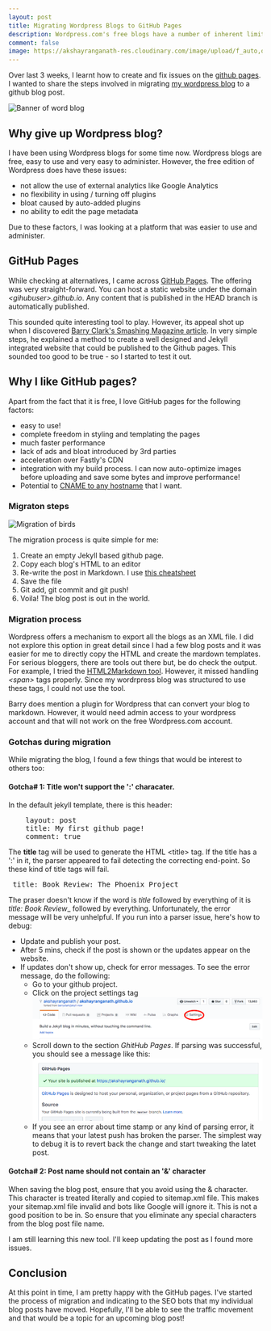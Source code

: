 ```yaml
---
layout: post
title: Migrating Wordpress Blogs to GitHub Pages
description: Wordpress.com's free blogs have a number of inherent limitations. Moving to Ghithub pages provides ability to overcome these limitations and make the blogs faster and more effective. Here's my experience with this process.
comment: false
image: https://akshayranganath-res.cloudinary.com/image/upload/f_auto,q_auto/blog/blog_banner.jpg
---
```

Over last 3 weeks, I learnt how to create and fix issues on the [github pages](https://pages.github.com/). I wanted to share the steps involved in migrating [my wordpress blog](https://akshayrangananth.wordpress.com/) to a github blog post. 

![Banner of word blog](https://akshayranganath-res.cloudinary.com/image/upload/f_auto,q_auto/blog/blog_banner.jpg)

## Why give up Wordpress blog?
I have been using Wordpress blogs for some time now. Wordpress blogs are free, easy to use and very easy to administer. However, the free edition of Wordpress does have these issues:

* not allow the use of external analytics like Google Analytics
* no flexibility in using / turning off plugins
* bloat caused by auto-added plugins
* no ability to edit the page metadata

Due to these factors, I was looking at a platform that was easier to use and administer.


## GitHub Pages
While checking at alternatives, I came across [GitHub Pages](https://pages.github.com/). The offering was very straight-forward. You can host a static website under the domain *&lt;gihubuser&gt;.github.io*. Any content that is published in the HEAD branch is automatically published.

This sounded quite interesting tool to play. However, its appeal shot up when I discovered [Barry Clark's Smashing Magazine article](https://www.smashingmagazine.com/2014/08/build-blog-jekyll-github-pages/). In very simple steps, he explained a method to create a well designed and Jekyll integrated website that could be published to the Github pages. This sounded too good to be true - so I started to test it out.

## Why I like GitHub pages?
Apart from the fact that it is free, I love GitHub pages for the following factors:

* easy to use!
* complete freedom in styling and templating the pages
* much faster performance
* lack of ads and bloat introduced by 3rd parties
* acceleration over Fastly's CDN
* integration with my build process. I can now auto-optimize images before uploading and save some bytes and improve performance!
* Potential to [CNAME to any hostname](https://help.github.com/articles/quick-start-setting-up-a-custom-domain/) that I want.

### Migraton steps
![Migration of birds](https://akshayranganath-res.cloudinary.com/image/upload/f_auto,q_auto/blog/migration.jpg)

The migration process is quite simple for me:

1. Create an empty Jekyll based github page.
2. Copy each blog's HTML to an editor
3. Re-write the post in Markdown. I use [this cheatsheet](https://github.com/adam-p/markdown-here/wiki/Markdown-Cheatsheet)
4. Save the file
5. Git add, git commit and git push! 
6. Voila! The blog post is out in the world.


### Migration process
Wordpress offers a mechanism to export all the blogs as an XML file. I did not explore this option in great detail since I had a few blog posts and it was easier for me to directly copy the HTML and create the mardown templates. For serious bloggers, there are tools out there but, be do check the output. For example, I tried the [HTML2Markdown tool](https://github.com/thephpleague/html-to-markdown). However, it missed handling *&lt;span&gt;* tags properly. Since my wordrpress blog was structured to use these tags, I could not use the tool.

Barry does mention a plugin for Wordpress that can convert your blog to markdown. However, it would need admin access to your wordpress account and that will not work on the free Wordpress.com account.

### Gotchas during migration
While migrating the blog, I found a few things that would be interest to others too:

#### Gotcha&#35; 1: Title won't support the __':'__ characater.
In the default jekyll template, there is this header:
<pre>
	layout: post
	title: My first github page!
	comment: true
</pre>

The __title__ tag will be used to generate the HTML &lt;title&gt; tag. If the title has a ':' in it, the parser appeared to fail detecting the correcting end-point. So these kind of title tags will fail.
<pre>
 title: Book Review: The Phoenix Project
</pre>

The praser doesn't know if the word is _title_ followed by everything of it is _title: Book Review__ followed by everything. Unfortunately, the error message will be very unhelpful. If you run into a parser issue, here's how to debug:

* Update and publish your post.
* After 5 mins, check if the post is shown or the updates appear on the website.
* If updates don't show up, check for error messages. To see the error message, do the following:
	- Go to your github project.
 	- Click on the project settings tag
 		![Project settings](/images/github_project_settings.png)
 	- Scroll down to the section *GhitHub Pages*. If parsing was successful, you should see a message like this:
 		![Parser success message](/images/github_parser_success.png)
 	- If you see an error about time stamp or any kind of parsing error, it means that your latest push has broken the parser. The simplest way to debug it is to revert back the change and start tweaking the latet post.

#### Gotcha&#35; 2: Post name should not contain an '&amp;' character
When saving the blog post, ensure that you avoid using the &amp; character. This character is treated literally and copied to sitemap.xml file. This makes your sitemap.xml file invalid and bots like Google will ignore it. This is not a good position to be in. So ensure that you eliminate any special characters from the blog post file name.

I am still learning this new tool. I'll keep updating the post as I found more issues.

## Conclusion
At this point in time, I am pretty happy with the GitHub pages. I've started the process of migration and indicating to the SEO bots that my individual blog posts have moved. Hopefully, I'll be able to see the traffic movement and that would be a topic for an upcoming blog post!
